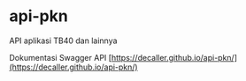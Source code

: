 # api-pkn
API aplikasi TB40 dan lainnya

Dokumentasi Swagger API [https://decaller.github.io/api-pkn/](https://decaller.github.io/api-pkn/)
